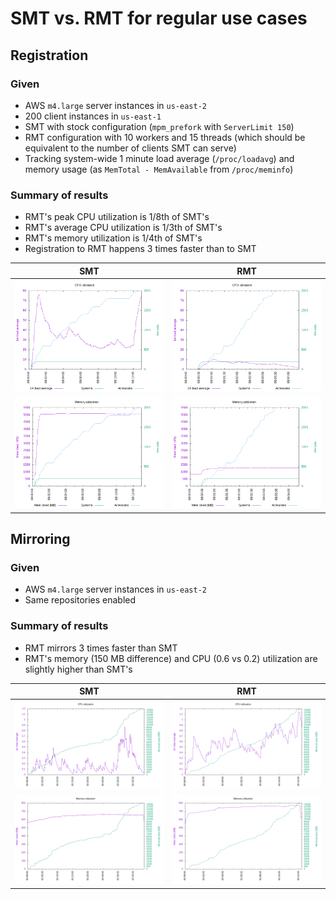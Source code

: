 # SMT vs. RMT for regular use cases

## Registration

### Given
* AWS `m4.large` server instances in `us-east-2`
* 200 client instances in `us-east-1`
* SMT with stock configuration (`mpm_prefork` with `ServerLimit 150`)
* RMT configuration with 10 workers and 15 threads (which should be equivalent to the number of clients SMT can serve)
* Tracking system-wide 1 minute load average (`/proc/loadavg`) and memory usage (as `MemTotal - MemAvailable` from `/proc/meminfo`)

### Summary of results

* RMT's peak CPU utilization is 1/8th of SMT's
* RMT's average CPU utilization is 1/3th of SMT's
* RMT's memory utilization is 1/4th of SMT's
* Registration to RMT happens 3 times faster than to SMT

| SMT | RMT |
|-------|-------|
| [![no_regsharing_smt_reg_stats_cpu]][no_regsharing_smt_reg_stats_cpu] | [![no_regsharing_rmt_reg_stats_cpu]][no_regsharing_rmt_reg_stats_cpu] |
| [![no_regsharing_smt_reg_stats_mem]][no_regsharing_smt_reg_stats_mem] | [![no_regsharing_rmt_reg_stats_mem]][no_regsharing_rmt_reg_stats_mem] |

[no_regsharing_smt_reg_stats_cpu]: ./images_regular/no_regsharing/smt_reg_stats_cpu.png
[no_regsharing_rmt_reg_stats_cpu]: ./images_regular/no_regsharing/rmt_reg_stats_cpu.png
[no_regsharing_smt_reg_stats_mem]: ./images_regular/no_regsharing/smt_reg_stats_mem.png
[no_regsharing_rmt_reg_stats_mem]: ./images_regular/no_regsharing/rmt_reg_stats_mem.png

## Mirroring

### Given
* AWS `m4.large` server instances in `us-east-2`
* Same repositories enabled

### Summary of results
* RMT mirrors 3 times faster than SMT
* RMT's memory (150 MB difference) and CPU (0.6 vs 0.2) utilization are slightly higher than SMT's

| SMT | RMT |
|-------|-------|
| [![smt_mirror_cpu]][smt_mirror_cpu] | [![rmt_mirror_cpu]][rmt_mirror_cpu] |
| [![smt_mirror_mem]][smt_mirror_mem] | [![rmt_mirror_mem]][rmt_mirror_mem] |

[smt_mirror_cpu]: ./images_regular/smt_mirror_cpu.png
[smt_mirror_mem]: ./images_regular/smt_mirror_mem.png
[rmt_mirror_cpu]: ./images_regular/rmt_mirror_cpu.png
[rmt_mirror_mem]: ./images_regular/rmt_mirror_mem.png
